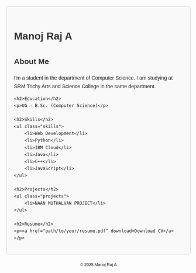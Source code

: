 <!DOCTYPE html>
<html lang="en">
<head>
    <meta charset="UTF-8">
    <meta name="viewport" content="width=device-width, initial-scale=1.0">
    <title>Manoj Raj A - Student Profile</title>
    <style>
        body {
            font-family: Arial, sans-serif;
            margin: 20px;
            line-height: 1.6;
        }
        h1, h2, h3 {
            color: #333;
        }
        .container {
            max-width: 800px;
            margin: auto;
            padding: 20px;
            border: 1px solid #ccc;
            border-radius: 5px;
            background-color: #f9f9f9;
        }
        .skills, .projects {
            list-style-type: none;
            padding: 0;
        }
        .skills li, .projects li {
            background: #e2e2e2;
            margin: 5px 0;
            padding: 10px;
            border-radius: 3px;
        }
        footer {
            text-align: center;
            margin-top: 20px;
            font-size: 0.8em;
        }
    </style>
</head>
<body>

<div class="container">
    <h1>Manoj Raj A</h1>
    <h2>About Me</h2>
    <p>I'm a student in the department of Computer Science. I am studying at SRM Trichy Arts and Science College in the same department.</p>

    <h2>Education</h2>
    <p>UG - B.Sc. (Computer Science)</p>

    <h2>Skills</h2>
    <ul class="skills">
        <li>Web Development</li>
        <li>Python</li>
        <li>IBM Cloud</li>
        <li>Java</li>
        <li>C++</li>
        <li>JavaScript</li>
    </ul>

    <h2>Projects</h2>
    <ul class="projects">
        <li>NAAN MUTHALVAN PROJECT</li>
    </ul>

    <h2>Resume</h2>
    <p><a href="path/to/your/resume.pdf" download>Download CV</a></p>
</div>

<footer>
    <p>&copy; 2025 Manoj Raj A</p>
</footer>

</body>
</html>
